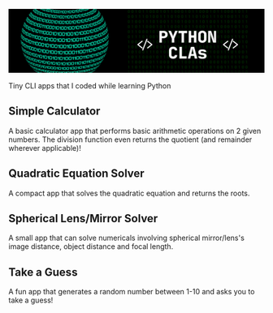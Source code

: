 ![Header](repo-header.png)

Tiny CLI apps that I coded while learning Python

## Simple Calculator
A basic calculator app that performs basic arithmetic operations on 2 given numbers. The division function even returns the quotient (and remainder wherever applicable)!

## Quadratic Equation Solver
A compact app that solves the quadratic equation and returns the roots.

## Spherical Lens/Mirror Solver
A small app that can solve numericals involving spherical mirror/lens's image distance, object distance and focal length.

## Take a Guess
A fun app that generates a random number between 1-10 and asks you to take a guess!
